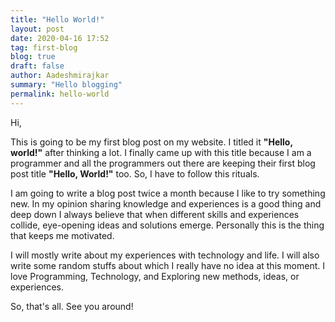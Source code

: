 ```yaml
---
title: "Hello World!"
layout: post
date: 2020-04-16 17:52
tag: first-blog
blog: true
draft: false
author: Aadeshmirajkar
summary: "Hello blogging"
permalink: hello-world
---
```


Hi,

This is going to be my first blog post on my website. I titled it <b>"Hello, world!"</b> after thinking a lot. I finally came up with this title because I am a programmer and all the programmers out there are keeping their first blog post title <b>"Hello, World!"</b> too. So, I have to follow this rituals.

I am going to write a blog post twice a month because I like to try something new. In my opinion sharing knowledge and experiences is a good thing and deep down I always believe that when different skills and experiences collide, eye-opening ideas and solutions emerge. Personally this is the thing that keeps me motivated.

I will mostly write about my experiences with technology and life. I will also write some random stuffs about which I really have no idea at this moment. I love Programming, Technology, and Exploring new methods, ideas, or experiences.  

So, that's all. See you around!